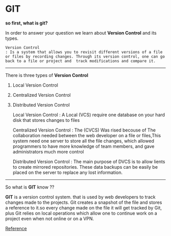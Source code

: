 
# GIT

**so first, what is git?**

In order to answer your question we learn about **Version Control** and its types.

 <!-- Definition -->

    Version Control
    : Is a system that allows you to revisit different versions of a file or files by recording changes. Through its version control, one can go back to a file or project and  track modifications and compare it.

---

<!-- List -->

  There is three types of **Version Control**

  1. Local Version Control
  1. Centralized Version Control
  1. Distributed Version Control


      Local Version Control
      : A Local (VCS) require one database on your hard disk that stores changes to files

      Centralized Version Control
      : The (CVCS) Was rised becouse of The collaboration needed between the web developer on a file or files,This system need one server to store all the file changes, which allowed programmers to have more knowledge of team members, and gave administrators much more control

      Distributed Version Control
      : The main purpose of DVCS is to allow lients to create mirrored repositories. These data backups can be easily be placed on the server to replace any lost information.
---

  So what is **GIT** know ??

**GIT** is a version control system. that is used by web developers to track changes made to the projects. Git creates a snapshot of the file and stores a reference to it.so every change made on the file it will get tracked by Git, plus Git relies on local operations which allow one to continue work on a project even when not online or on a VPN.

<!-- Reference -->

[Reference](https://blog.udemy.com/git-tutorial-a-comprehensive-guide/#2_1)